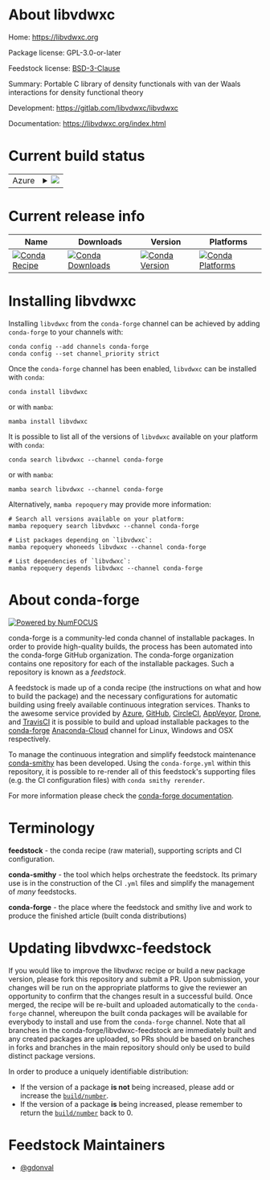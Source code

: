 About libvdwxc
==============

Home: https://libvdwxc.org

Package license: GPL-3.0-or-later

Feedstock license: [BSD-3-Clause](https://github.com/conda-forge/libvdwxc-feedstock/blob/main/LICENSE.txt)

Summary: Portable C library of density functionals with van der Waals interactions for density functional theory

Development: https://gitlab.com/libvdwxc/libvdwxc

Documentation: https://libvdwxc.org/index.html

Current build status
====================


<table>
    
  <tr>
    <td>Azure</td>
    <td>
      <details>
        <summary>
          <a href="https://dev.azure.com/conda-forge/feedstock-builds/_build/latest?definitionId=15464&branchName=main">
            <img src="https://dev.azure.com/conda-forge/feedstock-builds/_apis/build/status/libvdwxc-feedstock?branchName=main">
          </a>
        </summary>
        <table>
          <thead><tr><th>Variant</th><th>Status</th></tr></thead>
          <tbody><tr>
              <td>linux_64_mpimpich</td>
              <td>
                <a href="https://dev.azure.com/conda-forge/feedstock-builds/_build/latest?definitionId=15464&branchName=main">
                  <img src="https://dev.azure.com/conda-forge/feedstock-builds/_apis/build/status/libvdwxc-feedstock?branchName=main&jobName=linux&configuration=linux%20linux_64_mpimpich" alt="variant">
                </a>
              </td>
            </tr><tr>
              <td>linux_64_mpinompi</td>
              <td>
                <a href="https://dev.azure.com/conda-forge/feedstock-builds/_build/latest?definitionId=15464&branchName=main">
                  <img src="https://dev.azure.com/conda-forge/feedstock-builds/_apis/build/status/libvdwxc-feedstock?branchName=main&jobName=linux&configuration=linux%20linux_64_mpinompi" alt="variant">
                </a>
              </td>
            </tr><tr>
              <td>linux_64_mpiopenmpi</td>
              <td>
                <a href="https://dev.azure.com/conda-forge/feedstock-builds/_build/latest?definitionId=15464&branchName=main">
                  <img src="https://dev.azure.com/conda-forge/feedstock-builds/_apis/build/status/libvdwxc-feedstock?branchName=main&jobName=linux&configuration=linux%20linux_64_mpiopenmpi" alt="variant">
                </a>
              </td>
            </tr><tr>
              <td>linux_aarch64_mpimpich</td>
              <td>
                <a href="https://dev.azure.com/conda-forge/feedstock-builds/_build/latest?definitionId=15464&branchName=main">
                  <img src="https://dev.azure.com/conda-forge/feedstock-builds/_apis/build/status/libvdwxc-feedstock?branchName=main&jobName=linux&configuration=linux%20linux_aarch64_mpimpich" alt="variant">
                </a>
              </td>
            </tr><tr>
              <td>linux_aarch64_mpinompi</td>
              <td>
                <a href="https://dev.azure.com/conda-forge/feedstock-builds/_build/latest?definitionId=15464&branchName=main">
                  <img src="https://dev.azure.com/conda-forge/feedstock-builds/_apis/build/status/libvdwxc-feedstock?branchName=main&jobName=linux&configuration=linux%20linux_aarch64_mpinompi" alt="variant">
                </a>
              </td>
            </tr><tr>
              <td>linux_aarch64_mpiopenmpi</td>
              <td>
                <a href="https://dev.azure.com/conda-forge/feedstock-builds/_build/latest?definitionId=15464&branchName=main">
                  <img src="https://dev.azure.com/conda-forge/feedstock-builds/_apis/build/status/libvdwxc-feedstock?branchName=main&jobName=linux&configuration=linux%20linux_aarch64_mpiopenmpi" alt="variant">
                </a>
              </td>
            </tr><tr>
              <td>linux_ppc64le_mpimpich</td>
              <td>
                <a href="https://dev.azure.com/conda-forge/feedstock-builds/_build/latest?definitionId=15464&branchName=main">
                  <img src="https://dev.azure.com/conda-forge/feedstock-builds/_apis/build/status/libvdwxc-feedstock?branchName=main&jobName=linux&configuration=linux%20linux_ppc64le_mpimpich" alt="variant">
                </a>
              </td>
            </tr><tr>
              <td>linux_ppc64le_mpinompi</td>
              <td>
                <a href="https://dev.azure.com/conda-forge/feedstock-builds/_build/latest?definitionId=15464&branchName=main">
                  <img src="https://dev.azure.com/conda-forge/feedstock-builds/_apis/build/status/libvdwxc-feedstock?branchName=main&jobName=linux&configuration=linux%20linux_ppc64le_mpinompi" alt="variant">
                </a>
              </td>
            </tr><tr>
              <td>linux_ppc64le_mpiopenmpi</td>
              <td>
                <a href="https://dev.azure.com/conda-forge/feedstock-builds/_build/latest?definitionId=15464&branchName=main">
                  <img src="https://dev.azure.com/conda-forge/feedstock-builds/_apis/build/status/libvdwxc-feedstock?branchName=main&jobName=linux&configuration=linux%20linux_ppc64le_mpiopenmpi" alt="variant">
                </a>
              </td>
            </tr><tr>
              <td>osx_64_mpinompi</td>
              <td>
                <a href="https://dev.azure.com/conda-forge/feedstock-builds/_build/latest?definitionId=15464&branchName=main">
                  <img src="https://dev.azure.com/conda-forge/feedstock-builds/_apis/build/status/libvdwxc-feedstock?branchName=main&jobName=osx&configuration=osx%20osx_64_mpinompi" alt="variant">
                </a>
              </td>
            </tr><tr>
              <td>osx_64_mpiopenmpi</td>
              <td>
                <a href="https://dev.azure.com/conda-forge/feedstock-builds/_build/latest?definitionId=15464&branchName=main">
                  <img src="https://dev.azure.com/conda-forge/feedstock-builds/_apis/build/status/libvdwxc-feedstock?branchName=main&jobName=osx&configuration=osx%20osx_64_mpiopenmpi" alt="variant">
                </a>
              </td>
            </tr><tr>
              <td>win_64_mpimsmpi</td>
              <td>
                <a href="https://dev.azure.com/conda-forge/feedstock-builds/_build/latest?definitionId=15464&branchName=main">
                  <img src="https://dev.azure.com/conda-forge/feedstock-builds/_apis/build/status/libvdwxc-feedstock?branchName=main&jobName=win&configuration=win%20win_64_mpimsmpi" alt="variant">
                </a>
              </td>
            </tr><tr>
              <td>win_64_mpinompi</td>
              <td>
                <a href="https://dev.azure.com/conda-forge/feedstock-builds/_build/latest?definitionId=15464&branchName=main">
                  <img src="https://dev.azure.com/conda-forge/feedstock-builds/_apis/build/status/libvdwxc-feedstock?branchName=main&jobName=win&configuration=win%20win_64_mpinompi" alt="variant">
                </a>
              </td>
            </tr>
          </tbody>
        </table>
      </details>
    </td>
  </tr>
</table>

Current release info
====================

| Name | Downloads | Version | Platforms |
| --- | --- | --- | --- |
| [![Conda Recipe](https://img.shields.io/badge/recipe-libvdwxc-green.svg)](https://anaconda.org/conda-forge/libvdwxc) | [![Conda Downloads](https://img.shields.io/conda/dn/conda-forge/libvdwxc.svg)](https://anaconda.org/conda-forge/libvdwxc) | [![Conda Version](https://img.shields.io/conda/vn/conda-forge/libvdwxc.svg)](https://anaconda.org/conda-forge/libvdwxc) | [![Conda Platforms](https://img.shields.io/conda/pn/conda-forge/libvdwxc.svg)](https://anaconda.org/conda-forge/libvdwxc) |

Installing libvdwxc
===================

Installing `libvdwxc` from the `conda-forge` channel can be achieved by adding `conda-forge` to your channels with:

```
conda config --add channels conda-forge
conda config --set channel_priority strict
```

Once the `conda-forge` channel has been enabled, `libvdwxc` can be installed with `conda`:

```
conda install libvdwxc
```

or with `mamba`:

```
mamba install libvdwxc
```

It is possible to list all of the versions of `libvdwxc` available on your platform with `conda`:

```
conda search libvdwxc --channel conda-forge
```

or with `mamba`:

```
mamba search libvdwxc --channel conda-forge
```

Alternatively, `mamba repoquery` may provide more information:

```
# Search all versions available on your platform:
mamba repoquery search libvdwxc --channel conda-forge

# List packages depending on `libvdwxc`:
mamba repoquery whoneeds libvdwxc --channel conda-forge

# List dependencies of `libvdwxc`:
mamba repoquery depends libvdwxc --channel conda-forge
```


About conda-forge
=================

[![Powered by
NumFOCUS](https://img.shields.io/badge/powered%20by-NumFOCUS-orange.svg?style=flat&colorA=E1523D&colorB=007D8A)](https://numfocus.org)

conda-forge is a community-led conda channel of installable packages.
In order to provide high-quality builds, the process has been automated into the
conda-forge GitHub organization. The conda-forge organization contains one repository
for each of the installable packages. Such a repository is known as a *feedstock*.

A feedstock is made up of a conda recipe (the instructions on what and how to build
the package) and the necessary configurations for automatic building using freely
available continuous integration services. Thanks to the awesome service provided by
[Azure](https://azure.microsoft.com/en-us/services/devops/), [GitHub](https://github.com/),
[CircleCI](https://circleci.com/), [AppVeyor](https://www.appveyor.com/),
[Drone](https://cloud.drone.io/welcome), and [TravisCI](https://travis-ci.com/)
it is possible to build and upload installable packages to the
[conda-forge](https://anaconda.org/conda-forge) [Anaconda-Cloud](https://anaconda.org/)
channel for Linux, Windows and OSX respectively.

To manage the continuous integration and simplify feedstock maintenance
[conda-smithy](https://github.com/conda-forge/conda-smithy) has been developed.
Using the ``conda-forge.yml`` within this repository, it is possible to re-render all of
this feedstock's supporting files (e.g. the CI configuration files) with ``conda smithy rerender``.

For more information please check the [conda-forge documentation](https://conda-forge.org/docs/).

Terminology
===========

**feedstock** - the conda recipe (raw material), supporting scripts and CI configuration.

**conda-smithy** - the tool which helps orchestrate the feedstock.
                   Its primary use is in the construction of the CI ``.yml`` files
                   and simplify the management of *many* feedstocks.

**conda-forge** - the place where the feedstock and smithy live and work to
                  produce the finished article (built conda distributions)


Updating libvdwxc-feedstock
===========================

If you would like to improve the libvdwxc recipe or build a new
package version, please fork this repository and submit a PR. Upon submission,
your changes will be run on the appropriate platforms to give the reviewer an
opportunity to confirm that the changes result in a successful build. Once
merged, the recipe will be re-built and uploaded automatically to the
`conda-forge` channel, whereupon the built conda packages will be available for
everybody to install and use from the `conda-forge` channel.
Note that all branches in the conda-forge/libvdwxc-feedstock are
immediately built and any created packages are uploaded, so PRs should be based
on branches in forks and branches in the main repository should only be used to
build distinct package versions.

In order to produce a uniquely identifiable distribution:
 * If the version of a package **is not** being increased, please add or increase
   the [``build/number``](https://docs.conda.io/projects/conda-build/en/latest/resources/define-metadata.html#build-number-and-string).
 * If the version of a package **is** being increased, please remember to return
   the [``build/number``](https://docs.conda.io/projects/conda-build/en/latest/resources/define-metadata.html#build-number-and-string)
   back to 0.

Feedstock Maintainers
=====================

* [@gdonval](https://github.com/gdonval/)


